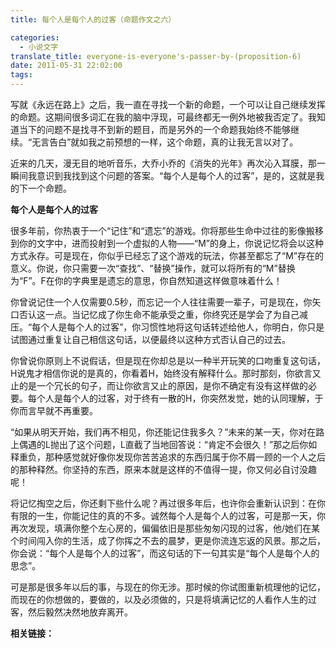 ```yaml
---
title: 每个人是每个人的过客（命题作文之六）

categories:
  - 小说文字
translate_title: everyone-is-everyone's-passer-by-(proposition-6)
date: 2011-05-31 22:02:00
tags:
---
```


写就《永远在路上》之后，我一直在寻找一个新的命题，一个可以让自己继续发挥的命题。这期间很多词汇在我的脑中浮现，可最终都无一例外地被我否定了。我知道当下的问题不是找寻不到新的题目，而是另外的一个命题我始终不能够继续。“无言告白”就如我之前预想的一样，这个命题，真的让我无言以对了。

近来的几天，漫无目的地听音乐，大乔小乔的《消失的光年》再次沁入耳膜，那一瞬间我意识到我找到这个问题的答案。“每个人是每个人的过客”，是的，这就是我的下一个命题。

**每个人是每个人的过客**

很多年前，你热衷于一个“记住”和“遗忘”的游戏。你将那些生命中过往的影像搬移到你的文字中，进而投射到一个虚拟的人物——“M”的身上，你说记忆将会以这种方式永存。可是现在，你似乎已经忘了这个游戏的玩法，你甚至都忘了“M”存在的意义。你说，你只需要一次“查找”、“替换”操作，就可以将所有的“M”替换为“F”。F在你的字典里是遗忘的意思，你自然知道这样做意味着什么！

你曾说记住一个人仅需要0.5秒，而忘记一个人往往需要一辈子，可是现在，你矢口否认这一点。当记忆成了你生命不能承受之重，你终究还是学会了为自己减压。“每个人是每个人的过客”，你习惯性地将这句话转述给他人，你明白，你只是试图通过重复让自己相信这句话，以便最终以这种方式否认自己的过去。

你曾说你原则上不说假话，但是现在你却总是以一种半开玩笑的口吻重复这句话，H说鬼才相信你说的是真的，你看着H，始终没有解释什么。那时那刻，你欲言又止的是一个冗长的句子，而让你欲言又止的原因，是你不确定有没有这样做的必要。每个人是每个人的过客，对于终有一散的H，你突然发觉，她的认同理解，于你而言早就不再重要。

“如果从明天开始，我们再不相见，你还能记住我多久？”未来的某一天，你对在路上偶遇的L抛出了这个问题，L直截了当地回答说：“肯定不会很久！”那之后你如释重负，那种感觉就好像你发现你苦苦追求的东西归属于你不屑一顾的一个人之后的那种释然。你坚持的东西，原来本就是这样的不值得一提，你又何必自讨没趣呢！

将记忆掏空之后，你还剩下些什么呢？再过很多年后，也许你会重新认识到：在你有限的一生，你能记住的真的不多。诚然每个人是每个人的过客，可是那一天，你再次发现，填满你整个左心房的，偏偏依旧是那些匆匆闪现的过客，他/她们在某个时间闯入你的生活，成了你挥之不去的晨梦，更是你流连忘返的风景。那之后，你会说：“每个人是每个人的过客”，而这句话的下一句其实是“每个人是每个人的思念”。

可是那是很多年以后的事，与现在的你无涉。那时候的你试图重新梳理他的记忆，而现在的你想做的，要做的，以及必须做的，只是将填满记忆的人看作人生的过客，然后毅然决然地放弃离开。

**相关链接：**
